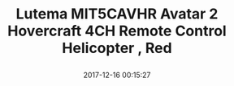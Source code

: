 ---
title: > #shorten me
  Lutema MIT5CAVHR Avatar 2 Hovercraft 4CH Remote Control Helicopter , Red
name: >
  Lutema MIT5CAVHR Avatar 2 Hovercraft 4CH Remote Control Helicopter , Red
date: "2017-12-16 00:15:27"
buy_now: "https://www.amazon.com/Lutema-MIT5CAVHR-Hovercraft-Control-Helicopter/dp/B00YFVI2TQ?psc=1&SubscriptionId=AKIAIA5RBQIWQVTCUEUQ&tag=coldcutdeals-20&linkCode=xm2&camp=2025&creative=165953&creativeASIN=B00YFVI2TQ"
description_markdown: >-

  - Far more Stable than the original Avatar

  - Can maneuver in all directions including side-to-side using its fully functional hover motors.

  - High availability of Lutema replacement parts.

  - Easy to Fly, great for Beginners, fun toy for kids and adults alike.


tweet_id_str: "941824052338950145"
price: "$37.99"
list_price: "$37.99"
deal_price: "$22.49"
you_save: "$15.50 (41%)"
asin: "B00YFVI2TQ"
image: "https://images-na.ssl-images-amazon.com/images/I/41sNnab76VL.jpg"
---